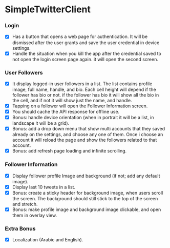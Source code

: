 # SimpleTwitterClient


### Login

- [x] Has a button that opens a web page for authentication. It will be dismissed after the user grants and save the user credential in device settings.
- [x] Handle the situation when you kill the app after the credential saved to not open the login screen page again. it will open the second screen.

### User Followers

- [x] It display logged-in user followers in a list. The list contains profile image, full name, handle, and bio. Each cell height will depend if the follower has bio or not. if the follower has bio it will show all the bio in the cell, and if not it will show just the name, and handle.
- [x] Tapping on a follower will open the Follower Information screen.
- [x] You should cache the API response for offline use.
- [x] Bonus: handle device orientation (when in portrait it will be a list, in landscape it will be a grid).
- [x] Bonus: add a drop down menu that show multi accounts that they saved already on the settings, and choose any one of them. Once i choose an account it will reload the page and show the followers related to that account.
- [x] Bonus: add refresh page loading and infinite scrolling.
### Follower Information
- [x] Display follower profile Image and background (if not; add any default image).
- [x] Display last 10 tweets in a list.
- [x] Bonus: create a sticky header for background image, when users scroll the screen. The background should still stick to the top of the screen and stretch.
- [x] Bonus: make profile image and background image clickable, and open them in overlay view.

### Extra Bonus

- [x] Localization (Arabic and English).
